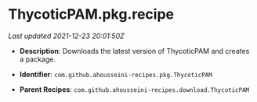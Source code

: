 # ThycoticPAM.pkg.recipe

_Last updated 2021-12-23 20:01:50Z_

- **Description**: Downloads the latest version of ThycoticPAM and creates a package.

- **Identifier**: `com.github.ahousseini-recipes.pkg.ThycoticPAM`

- **Parent Recipes**: `com.github.ahousseini-recipes.download.ThycoticPAM`
